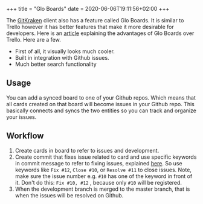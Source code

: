 +++
title = "Glo Boards"
date = 2020-06-06T19:11:56+02:00
+++


The [GitKraken](https://www.gitkraken.com/) client also has a feature called Glo Boards. It is similar to Trello however it has better features that make it more desirable for developers. Here is an [article](https://blog.axosoft.com/gitkraken-glo-boards-vs-trello/) explaining the advantages of Glo Boards over Trello. Here are a few.

- First of all, it visually looks much cooler.
- Built in integration with Github issues.
- Much better search functionality

## Usage

You can add a synced board to one of your Github repos. Which means that all cards created on that board will become issues in your Github repo. This basically connects and syncs the two entities so you can track and organize your issues. 

## Workflow

1. Create cards in board to refer to issues and development.
2. Create commit that fixes issue related to card and use specific keywords in commit message to refer to fixing issues, explained [here](https://help.github.com/articles/closing-issues-using-keywords/). So use keywords like `Fix #12`, `Close #10`, or `Resolve #11` to close issues. Note, make sure the issue number e.g. `#10` has one of the keyword in front of it. Don't do this: `Fix #10, #12` , because only `#10` will be registered.
3. When the development branch is merged to the master branch, that is when the issues will be resolved on Github.